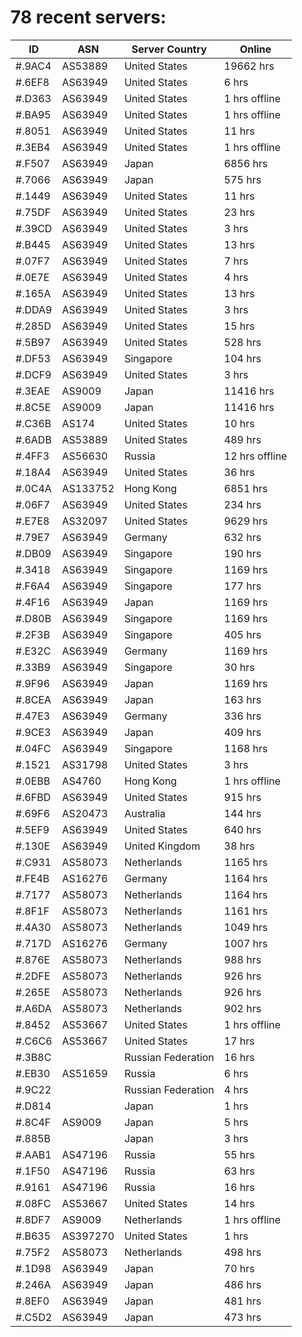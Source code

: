 # 78 recent servers:

| ID | ASN | Server Country | Online |
| ------ | ------ | ------ | ------ |
| #.9AC4 | AS53889 | United States | 19662 hrs |
| #.6EF8 | AS63949 | United States | 6 hrs |
| #.D363 | AS63949 | United States | 1 hrs offline |
| #.BA95 | AS63949 | United States | 1 hrs offline |
| #.8051 | AS63949 | United States | 11 hrs |
| #.3EB4 | AS63949 | United States | 1 hrs offline |
| #.F507 | AS63949 | Japan | 6856 hrs |
| #.7066 | AS63949 | Japan | 575 hrs |
| #.1449 | AS63949 | United States | 11 hrs |
| #.75DF | AS63949 | United States | 23 hrs |
| #.39CD | AS63949 | United States | 3 hrs |
| #.B445 | AS63949 | United States | 13 hrs |
| #.07F7 | AS63949 | United States | 7 hrs |
| #.0E7E | AS63949 | United States | 4 hrs |
| #.165A | AS63949 | United States | 13 hrs |
| #.DDA9 | AS63949 | United States | 3 hrs |
| #.285D | AS63949 | United States | 15 hrs |
| #.5B97 | AS63949 | United States | 528 hrs |
| #.DF53 | AS63949 | Singapore | 104 hrs |
| #.DCF9 | AS63949 | United States | 3 hrs |
| #.3EAE | AS9009 | Japan | 11416 hrs |
| #.8C5E | AS9009 | Japan | 11416 hrs |
| #.C36B | AS174 | United States | 10 hrs |
| #.6ADB | AS53889 | United States | 489 hrs |
| #.4FF3 | AS56630 | Russia | 12 hrs offline |
| #.18A4 | AS63949 | United States | 36 hrs |
| #.0C4A | AS133752 | Hong Kong | 6851 hrs |
| #.06F7 | AS63949 | United States | 234 hrs |
| #.E7E8 | AS32097 | United States | 9629 hrs |
| #.79E7 | AS63949 | Germany | 632 hrs |
| #.DB09 | AS63949 | Singapore | 190 hrs |
| #.3418 | AS63949 | Singapore | 1169 hrs |
| #.F6A4 | AS63949 | Singapore | 177 hrs |
| #.4F16 | AS63949 | Japan | 1169 hrs |
| #.D80B | AS63949 | Singapore | 1169 hrs |
| #.2F3B | AS63949 | Singapore | 405 hrs |
| #.E32C | AS63949 | Germany | 1169 hrs |
| #.33B9 | AS63949 | Singapore | 30 hrs |
| #.9F96 | AS63949 | Japan | 1169 hrs |
| #.8CEA | AS63949 | Japan | 163 hrs |
| #.47E3 | AS63949 | Germany | 336 hrs |
| #.9CE3 | AS63949 | Japan | 409 hrs |
| #.04FC | AS63949 | Singapore | 1168 hrs |
| #.1521 | AS31798 | United States | 3 hrs |
| #.0EBB | AS4760 | Hong Kong | 1 hrs offline |
| #.6FBD | AS63949 | United States | 915 hrs |
| #.69F6 | AS20473 | Australia | 144 hrs |
| #.5EF9 | AS63949 | United States | 640 hrs |
| #.130E | AS63949 | United Kingdom | 38 hrs |
| #.C931 | AS58073 | Netherlands | 1165 hrs |
| #.FE4B | AS16276 | Germany | 1164 hrs |
| #.7177 | AS58073 | Netherlands | 1164 hrs |
| #.8F1F | AS58073 | Netherlands | 1161 hrs |
| #.4A30 | AS58073 | Netherlands | 1049 hrs |
| #.717D | AS16276 | Germany | 1007 hrs |
| #.876E | AS58073 | Netherlands | 988 hrs |
| #.2DFE | AS58073 | Netherlands | 926 hrs |
| #.265E | AS58073 | Netherlands | 926 hrs |
| #.A6DA | AS58073 | Netherlands | 902 hrs |
| #.8452 | AS53667 | United States | 1 hrs offline |
| #.C6C6 | AS53667 | United States | 17 hrs |
| #.3B8C |  | Russian Federation | 16 hrs |
| #.EB30 | AS51659 | Russia | 6 hrs |
| #.9C22 |  | Russian Federation | 4 hrs |
| #.D814 |  | Japan | 1 hrs |
| #.8C4F | AS9009 | Japan | 5 hrs |
| #.885B |  | Japan | 3 hrs |
| #.AAB1 | AS47196 | Russia | 55 hrs |
| #.1F50 | AS47196 | Russia | 63 hrs |
| #.9161 | AS47196 | Russia | 16 hrs |
| #.08FC | AS53667 | United States | 14 hrs |
| #.8DF7 | AS9009 | Netherlands | 1 hrs offline |
| #.B635 | AS397270 | United States | 1 hrs |
| #.75F2 | AS58073 | Netherlands | 498 hrs |
| #.1D98 | AS63949 | Japan | 70 hrs |
| #.246A | AS63949 | Japan | 486 hrs |
| #.8EF0 | AS63949 | Japan | 481 hrs |
| #.C5D2 | AS63949 | Japan | 473 hrs |

